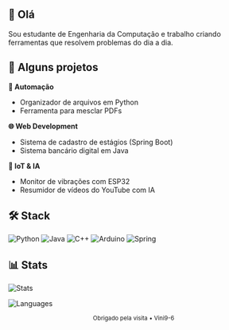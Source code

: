
## 👋 Olá

Sou estudante de Engenharia da Computação e trabalho criando ferramentas que resolvem problemas do dia a dia.
## 📂 Alguns projetos

**🔧 Automação**
- Organizador de arquivos em Python
- Ferramenta para mesclar PDFs

**🌐 Web Development** 
- Sistema de cadastro de estágios (Spring Boot)
- Sistema bancário digital em Java

**🤖 IoT & IA**
- Monitor de vibrações com ESP32
- Resumidor de vídeos do YouTube com IA

## 🛠️ Stack

![Python](https://img.shields.io/badge/-Python-3776AB?style=flat-square&logo=python&logoColor=white)
![Java](https://img.shields.io/badge/-Java-ED8B00?style=flat-square&logo=java&logoColor=white)
![C++](https://img.shields.io/badge/-C++-00599C?style=flat-square&logo=c%2B%2B&logoColor=white)
![Arduino](https://img.shields.io/badge/-Arduino-00979D?style=flat-square&logo=Arduino&logoColor=white)
![Spring](https://img.shields.io/badge/-Spring-6DB33F?style=flat-square&logo=spring&logoColor=white)

## 📊 Stats



![Stats](https://github-readme-stats.vercel.app/api?username=Vini9-6&show_icons=true&theme=dark&hide_border=true&bg_color=0d1117)

![Languages](https://github-readme-stats.vercel.app/api/top-langs/?username=Vini9-6&layout=compact&theme=dark&hide_border=true&bg_color=0d1117)




<div align="center">
<sub>Obrigado pela visita • Vini9-6</sub>
</div>
